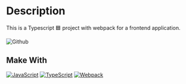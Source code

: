 # Description
This is a Typescript 🟦 project with webpack for a frontend application.

![Github](https://github.com/zearkiatos/typescript-node-web/actions/workflows/action.yml/badge.svg)

## Make With
[![JavaScript](https://img.shields.io/badge/javascript-ead547?style=for-the-badge&logo=javascript&logoColor=white&labelColor=000000)]()
[![TypeScript](https://img.shields.io/badge/TypeScript-2f72bc?style=for-the-badge&logo=typescript&logoColor=white&labelColor=000000)]()
[![Webpack](https://img.shields.io/badge/Webpack-5599c8?style=for-the-badge&logo=webpack&logoColor=white&labelColor=000000)]()


